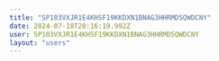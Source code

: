```yaml
---
title: "SP103VXJR1E4KHSF19KKDXN1BNAG3HHRMD5QWDCNY"
date: 2024-07-18T20:16:19.992Z
user: SP103VXJR1E4KHSF19KKDXN1BNAG3HHRMD5QWDCNY
layout: "users"
---
```

    